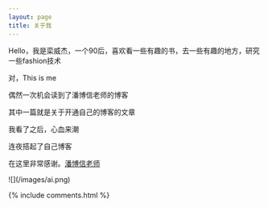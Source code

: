 ```yaml
---
layout: page
title: 关于我 
---
```


Hello，我是栾威杰，一个90后，喜欢看一些有趣的书，去一些有趣的地方，研究一些fashion技术
<p>对，This is me</p>
<p>偶然一次机会读到了潘博信老师的博客</p>
<p>其中一篇就是关于开通自己的博客的文章</p>
<p>我看了之后，心血来潮</p>
<p>连夜搭起了自己博客</p>
<p>在这里非常感谢。<a target="_blank" href='baixin.io/'>潘博信老师</a> </p>
![](/images/ai.png)



{% include comments.html %}



